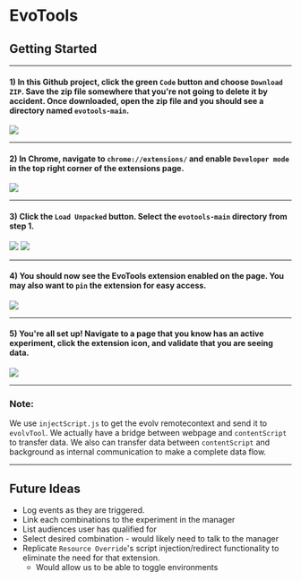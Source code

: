 # EvoTools

## Getting Started
---
#### **1)** In this Github project, click the green `Code` button and choose `Download ZIP`.  Save the zip file somewhere that you're not going to delete it by accident.  Once downloaded, open the zip file and you should see a directory named `evotools-main`.
<img src="https://imgur.com/8hvUBj4.png"/>

---

#### **2)** In Chrome, navigate to `chrome://extensions/` and enable `Developer mode` in the top right corner of the extensions page.
<img src="https://imgur.com/tiNQrFd.png"/>

---

#### **3)** Click the `Load Unpacked` button.  Select the `evotools-main` directory from step 1.    
<img src="https://imgur.com/ZRuTnzz.png"/>
<img src="https://imgur.com/ZyoiPfz.png"/>

---

#### **4)** You should now see the EvoTools extension enabled on the page.  You may also want to `pin` the extension for easy access.
<img src="https://imgur.com/YToW8bi.png"/>

---

#### **5)** You're all set up!  Navigate to a page that you know has an active experiment, click the extension icon, and validate that you are seeing data.
<img src="https://imgur.com/AHn9ubo.png"/>

---

### Note:
We use `injectScript.js` to get the evolv remotecontext and send it to `evolvTool`. We actually have a bridge between webpage and `contentScript` to transfer data. We also can transfer data between `contentScript` and background as internal communication to make a complete data flow.

---

## Future Ideas 
* Log events as they are triggered.
* Link each combinations to the experiment in the manager
* List audiences user has qualified for
* Select desired combination - would likely need to talk to the manager
* Replicate `Resource Override`'s script injection/redirect functionality to eliminate the need for that extension.
    * Would allow us to be able to toggle environments